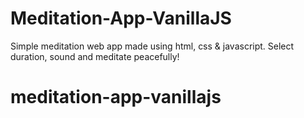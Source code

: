 # Meditation-App-VanillaJS
Simple meditation web app made using html, css &amp; javascript.
Select duration, sound and meditate peacefully!
# meditation-app-vanillajs
